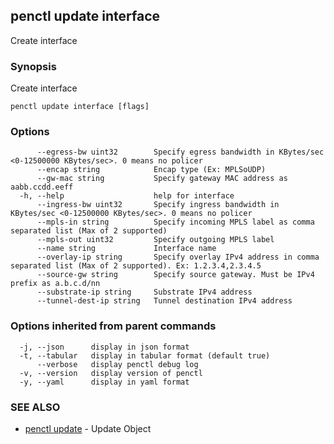 ## penctl update interface

Create interface

### Synopsis


Create interface

```
penctl update interface [flags]
```

### Options

```
      --egress-bw uint32        Specify egress bandwidth in KBytes/sec <0-12500000 KBytes/sec>. 0 means no policer
      --encap string            Encap type (Ex: MPLSoUDP)
      --gw-mac string           Specify gateway MAC address as aabb.ccdd.eeff
  -h, --help                    help for interface
      --ingress-bw uint32       Specify ingress bandwidth in KBytes/sec <0-12500000 KBytes/sec>. 0 means no policer
      --mpls-in string          Specify incoming MPLS label as comma separated list (Max of 2 supported)
      --mpls-out uint32         Specify outgoing MPLS label
      --name string             Interface name
      --overlay-ip string       Specify overlay IPv4 address in comma separated list (Max of 2 supported). Ex: 1.2.3.4,2.3.4.5
      --source-gw string        Specify source gateway. Must be IPv4 prefix as a.b.c.d/nn
      --substrate-ip string     Substrate IPv4 address
      --tunnel-dest-ip string   Tunnel destination IPv4 address
```

### Options inherited from parent commands

```
  -j, --json      display in json format
  -t, --tabular   display in tabular format (default true)
      --verbose   display penctl debug log
  -v, --version   display version of penctl
  -y, --yaml      display in yaml format
```

### SEE ALSO
* [penctl update](penctl_update.md)	 - Update Object

